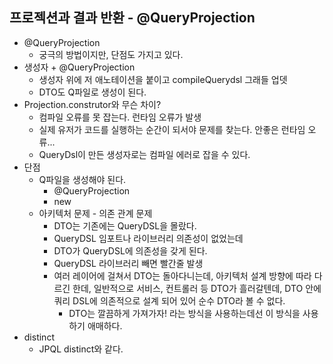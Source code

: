 ## 프로젝션과 결과 반환 - @QueryProjection
- @QueryProjection
  - 궁극의 방법이지만, 단점도 가지고 있다.
- 생성자 + @QueryProjection
  - 생성자 위에 저 애노테이션을 붙이고 compileQuerydsl 그래들 업뎃
  - DTO도 Q파일로 생성이 된다.
- Projection.construtor와 무슨 차이?
  - 컴파일 오류를 못 잡는다. 런타임 오류가 발생
  - 실제 유저가 코드를 실행하는 순간이 되서야 문제를 찾는다. 안좋은 런타임 오류...
  - QueryDsl이 만든 생성자로는 컴파일 에러로 잡을 수 있다.
- 단점
  - Q파일을 생성해야 된다.
    - @QueryProjection
    - new 
  - 아키텍처 문제 - 의존 관계 문제
    - DTO는 기존에는 QueryDSL을 몰랐다.
    - QueryDSL 임포트나 라이브러리 의존성이 없었는데
    - DTO가 QueryDSL에 의존성을 갖게 된다.
    - QueryDSL 라이브러리 빼면 빨간줄 발생
    - 여러 레이어에 걸쳐서 DTO는 돌아다니는데, 아키텍처 설계 방향에 따라 다르긴 한데, 일반적으로 서비스, 컨트롤러 등 DTO가 흘러갈텐데, DTO 안에 쿼리 DSL에 의존적으로 설계 되어 있어 순수 DTO라 볼 수 없다.
      - DTO는 깔끔하게 가져가자! 라는 방식을 사용하는데선 이 방식을 사용하기 애매하다.
- distinct
  - JPQL distinct와 같다.      